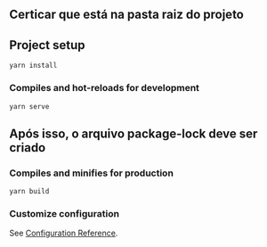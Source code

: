 ## Certicar que está na pasta raiz do projeto

## Project setup
```
yarn install
```

### Compiles and hot-reloads for development
```
yarn serve
```

## Após isso, o arquivo package-lock deve ser criado

### Compiles and minifies for production
```
yarn build
```

### Customize configuration
See [Configuration Reference](https://cli.vuejs.org/config/).
